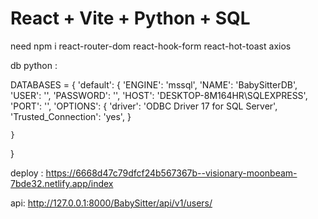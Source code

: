 # React + Vite + Python + SQL


need npm i react-router-dom react-hook-form react-hot-toast axios


db python :

DATABASES = {
    'default': {
        'ENGINE': 'mssql',
        'NAME': 'BabySitterDB',
        'USER': '',
        'PASSWORD': '',
        'HOST': 'DESKTOP-8M164HR\SQLEXPRESS',
        'PORT': '',
        'OPTIONS': {
            'driver': 'ODBC Driver 17 for SQL Server',
            'Trusted_Connection': 'yes',
        }

    }
}


deploy : https://6668d47c79dfcf24b567367b--visionary-moonbeam-7bde32.netlify.app/index


api:  http://127.0.0.1:8000/BabySitter/api/v1/users/

